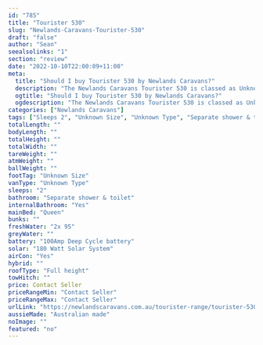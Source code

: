 ```yaml
---
id: "785"
title: "Tourister 530"
slug: "Newlands-Caravans-Tourister-530"
draft: "false"
author: "Sean"
seealsolinks: "1"
section: "review"
date: "2022-10-10T22:00:09+11:00"
meta:
  title: "Should I buy Tourister 530 by Newlands Caravans?"
  description: "The Newlands Caravans Tourister 530 is classed as Unknown Type, and sleeps 2 people. It is Australian made and comes in at Unknown Size. It generally has Separate shower & toilet."
  ogtitle: "Should I buy Tourister 530 by Newlands Caravans?"
  ogdescription: "The Newlands Caravans Tourister 530 is classed as Unknown Type, and sleeps 2 people. It is Australian made and comes in at Unknown Size. It generally has Separate shower & toilet."
categories: ["Newlands Caravans"]
tags: ["Sleeps 2", "Unknown Size", "Unknown Type", "Separate shower & toilet", "Full height", "Price Unknown", "Australian made"]
totalLength: ""
bodyLength: ""
totalHeight: ""
totalWidth: ""
tareWeight: ""
atmWeight: ""
ballWeight: ""
footTag: "Unknown Size"
vanType: "Unknown Type"
sleeps: "2"
bathroom: "Separate shower & toilet"
internalBathroom: "Yes"
mainBed: "Queen"
bunks: ""
freshWater: "2x 95"
greyWater: ""
battery: "100Amp Deep Cycle battery"
solar: "180 Watt Solar System"
airCon: "Yes"
hybrid: ""
roofType: "Full height"
towHitch: ""
price: Contact Seller
priceRangeMin: "Contact Seller"
priceRangeMax: "Contact Seller"
urlLink: "https://newlandscaravans.com.au/tourister-range/tourister-530/"
aussieMade: "Australian made"
noImage: ""
featured: "no"
---
```

